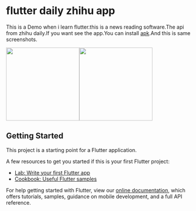 # flutter daily zhihu app

This is a Demo when i learn flutter.this is a news reading software.The api from zhihu daily.If you want see the app.You can install [apk](https://github.com/wangbufan0/flutter_daily_zhihu_app/raw/master/apk/app.apk).And this is same screenshots.

<img width="200" src="./screenshots/1.png"/><img width="200" src="./screenshots/2.png"/>
## Getting Started

This project is a starting point for a Flutter application.

A few resources to get you started if this is your first Flutter project:

- [Lab: Write your first Flutter app](https://flutter.dev/docs/get-started/codelab)
- [Cookbook: Useful Flutter samples](https://flutter.dev/docs/cookbook)

For help getting started with Flutter, view our
[online documentation](https://flutter.dev/docs), which offers tutorials,
samples, guidance on mobile development, and a full API reference.
